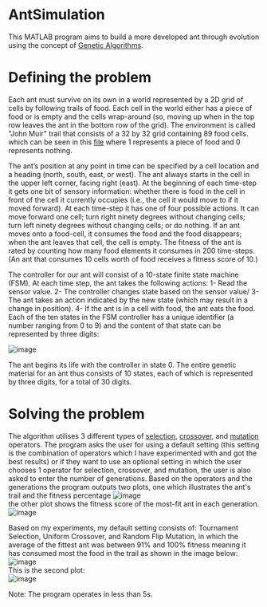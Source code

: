 # AntSimulation
This MATLAB program aims to build a more developed ant through evolution using the concept of [Genetic Algorithms](https://en.wikipedia.org/wiki/Genetic_algorithm). 

# Defining the problem 
Each ant must survive on its own in a world represented by a 2D grid of cells by following trails of food. Each cell in
the world either has a piece of food or is empty and the cells wrap-around (so, moving up
when in the top row leaves the ant in the bottom row of the grid). The environment is called "John Muir" trail that consists of a 32 by 32 grid containing 89
food cells. which can be seen in this [file](https://github.com/badroben/AntSimulation/blob/main/muir_world.txt)
 where 1 represents a piece of food and 0 represents nothing. 

The ant’s position at any point in time can be specified by a cell location and a heading
(north, south, east, or west). The ant always starts in the cell in the upper left corner,
facing right (east). At the beginning of each time-step it gets one bit of sensory
information: whether there is food in the cell in front of the cell it currently occupies
(i.e., the cell it would move to if it moved forward). At each time-step it has one of four
possible actions. It can move forward one cell; turn right ninety degrees without changing
cells; turn left ninety degrees without changing cells; or do nothing. If an ant moves onto
a food-cell, it consumes the food and the food disappears; when the ant leaves that cell,
the cell is empty. The fitness of the ant is rated by counting how many food elements it consumes in 200 time-steps. (An ant that consumes 10 cells worth of food receives a fitness score of 10.)

The controller for our ant will consist of a 10-state finite state machine (FSM). At each
time step, the ant takes the following actions:
1- Read the sensor value.
2- The controller changes state based on the sensor value/
3- The ant takes an action indicated by the new state (which may result in a change
in position).
4- If the ant is in a cell with food, the ant eats the food.
Each of the ten states in the FSM controller has a unique identifier (a number ranging
from 0 to 9) and the content of that state can be represented by three digits:

![image](https://user-images.githubusercontent.com/60741379/198379657-861a8137-06c6-4272-a9d7-0da51258cc31.png)

The ant begins its life with the controller in state 0. The entire genetic material for an ant
thus consists of 10 states, each of which is represented by three digits, for a total of 30
digits.

# Solving the problem
The algorithm utilises 3 different types of [selection](https://en.wikipedia.org/wiki/Selection_(genetic_algorithm)), [crossover](https://en.wikipedia.org/wiki/Crossover_(genetic_algorithm)), and [mutation](https://en.wikipedia.org/wiki/Mutation_(genetic_algorithm)) operators. The program asks the user for using a default setting (this setting is the combination of operators which I have experimented with and got the best results) or if they want to use an optional setting in which the user chooses 1 operator for selection, crossover, and mutation, the user is also asked to enter the number of generations. 
Based on the operators and the generations the program outputs two plots, one which illustrates the ant's trail and the fitness percentage
![image](https://user-images.githubusercontent.com/60741379/198382044-40be975f-88d7-493c-aff0-6270a54a9458.png) <br/>
the other plot shows the fitness score of the most-fit ant in each
generation. <br/>
![image](https://user-images.githubusercontent.com/60741379/198382694-8ff61993-2629-41bd-b0d8-132ad89b5ad3.png) <br/>

Based on my experiments, my default setting consists of: Tournament Selection, Uniform Crossover, and Random Flip Mutation, in which the average of the fittest ant was between 91% and 100% fitness meaning it has consumed most the food in the trail as shown in the image below:
![image](https://user-images.githubusercontent.com/60741379/198387468-ae15b6f8-2ae2-4dbf-9392-c180bb5a03cf.png) <br/>
This is the second plot: <br/>
![image](https://user-images.githubusercontent.com/60741379/198387649-9831ff12-8485-45b1-936d-e9b35bf892c5.png)

Note: The program operates in less than 5s. 
